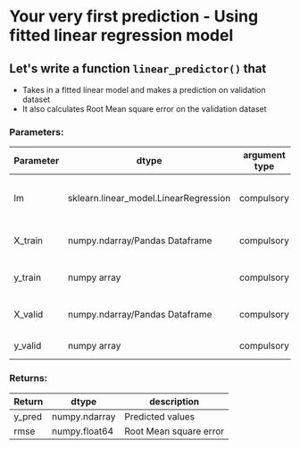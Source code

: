 # Your very first prediction - Using fitted linear regression model

## Let's write a function `linear_predictor()` that
* Takes in a fitted linear model and makes a prediction on validation dataset
* It also calculates Root Mean square error on the validation dataset

### Parameters:

| Parameter | dtype | argument type | default value | description |
| --- | --- | --- | --- | --- |
| lm | sklearn.linear_model.LinearRegression | compulsory | | Fitted Linear Regression model |
| X_train | numpy.ndarray/Pandas Dataframe | compulsory | | Train input feature values |
| y_train | numpy array | compulsory | | Train Target Variable |
| X_valid | numpy.ndarray/Pandas Dataframe | compulsory | | Valid input feature values |
| y_valid | numpy array | compulsory | | valid Target Variable |

### Returns:

| Return | dtype | description |
| --- | --- | --- |
| y_pred | numpy.ndarray | Predicted values |
| rmse | numpy.float64 | Root Mean square error |
